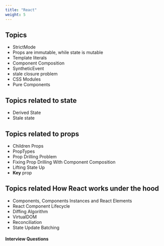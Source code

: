 ```yaml
---
title: "React"
weight: 5
---
```


## Topics

- StrictMode
- Props are immutable, while state is mutable
- Template literals
- Component Composition
- SyntheticEvent
- stale closure problem
- CSS Modules
- Pure Components

## Topics related to state

- Derived State
- Stale state

## Topics related to props

- Children Props
- PropTypes
- Prop Drilling Problem
- Fixing Prop Drilling With Component Composition
- Lifting State Up
- **Key** prop

## Topics related **How React works under the hood**

- Components, Components Instances and React Elements
- React Component Lifecycle
- Diffing Algorithm
- VirtualDOM
- Reconciliation
- State Update Batching

#### Interview Questions
